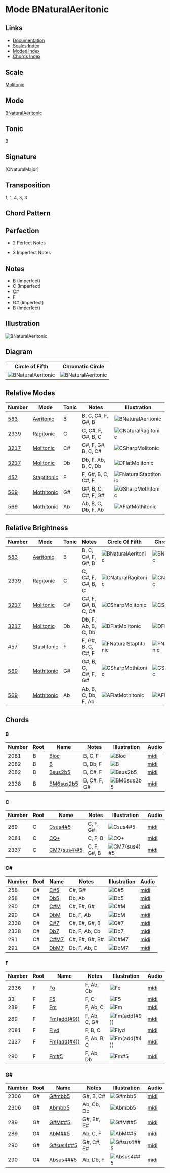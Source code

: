 # Mode BNaturalAeritonic

## Links

- [Documentation](README.md)
- [Scales Index](Scales.md)
- [Modes Index](Modes.md)
- [Chords Index](Chords.md)

## Scale

[Molitonic](ScaleMolitonic.md)

## Mode

[BNaturalAeritonic](ModeBNaturalAeritonic.md)

## Tonic

B

## Signature

[CNaturalMajor]

## Transposition

1, 1, 4, 3, 3

## Chord Pattern



## Perfection

 - 2 Perfect Notes

 - 3 Imperfect Notes

## Notes

- B (Imperfect)
- C (Imperfect)
- C#
- F
- G# (Imperfect)
- B (Imperfect)

## Illustration

![BNaturalAeritonic](ModeBNaturalAeritonic.png)

## Diagram

| Circle of Fifth | Chromatic Circle |
|-----------------|------------------|
| ![BNaturalAeritonic](CircleOfFifthModeBNaturalAeritonic.png) | ![BNaturalAeritonic](ChromaticCircleModeBNaturalAeritonic.png) |
## Relative Modes

| Number | Mode | Tonic | Notes | Illustration |
|--------|------|-------|-------|--------------|
| [583](https://ianring.com/musictheory/scales/583) | [Aeritonic](ModeAeritonic.md) | B | B, C, C#, F, G#, B | ![BNaturalAeritonic](ModeBNaturalAeritonic.png) |
| [2339](https://ianring.com/musictheory/scales/2339) | [Ragitonic](ModeRagitonic.md) | C | C, C#, F, G#, B, C | ![CNaturalRagitonic](ModeCNaturalRagitonic.png) |
| [3217](https://ianring.com/musictheory/scales/3217) | [Molitonic](ModeMolitonic.md) | C# | C#, F, G#, B, C, C# | ![CSharpMolitonic](ModeCSharpMolitonic.png) |
| [3217](https://ianring.com/musictheory/scales/3217) | [Molitonic](ModeMolitonic.md) | Db | Db, F, Ab, B, C, Db | ![DFlatMolitonic](ModeDFlatMolitonic.png) |
| [457](https://ianring.com/musictheory/scales/457) | [Staptitonic](ModeStaptitonic.md) | F | F, G#, B, C, C#, F | ![FNaturalStaptitonic](ModeFNaturalStaptitonic.png) |
| [569](https://ianring.com/musictheory/scales/569) | [Mothitonic](ModeMothitonic.md) | G# | G#, B, C, C#, F, G# | ![GSharpMothitonic](ModeGSharpMothitonic.png) |
| [569](https://ianring.com/musictheory/scales/569) | [Mothitonic](ModeMothitonic.md) | Ab | Ab, B, C, Db, F, Ab | ![AFlatMothitonic](ModeAFlatMothitonic.png) |
## Relative Brightness

| Number | Mode | Tonic | Notes | Circle Of Fifth | Chromatic Circle |
|--------|------|-------|-------|-----------------|------------------|
| [583](https://ianring.com/musictheory/scales/583) | [Aeritonic](ModeAeritonic.md) | B | B, C, C#, F, G#, B | ![BNaturalAeritonic](CircleOfFifthModeBNaturalAeritonic.png) | ![BNaturalAeritonic](ChromaticCircleModeBNaturalAeritonic.png) 
| [2339](https://ianring.com/musictheory/scales/2339) | [Ragitonic](ModeRagitonic.md) | C | C, C#, F, G#, B, C | ![CNaturalRagitonic](CircleOfFifthModeCNaturalRagitonic.png) | ![CNaturalRagitonic](ChromaticCircleModeCNaturalRagitonic.png) 
| [3217](https://ianring.com/musictheory/scales/3217) | [Molitonic](ModeMolitonic.md) | C# | C#, F, G#, B, C, C# | ![CSharpMolitonic](CircleOfFifthModeCSharpMolitonic.png) | ![CSharpMolitonic](ChromaticCircleModeCSharpMolitonic.png) 
| [3217](https://ianring.com/musictheory/scales/3217) | [Molitonic](ModeMolitonic.md) | Db | Db, F, Ab, B, C, Db | ![DFlatMolitonic](CircleOfFifthModeDFlatMolitonic.png) | ![DFlatMolitonic](ChromaticCircleModeDFlatMolitonic.png) 
| [457](https://ianring.com/musictheory/scales/457) | [Staptitonic](ModeStaptitonic.md) | F | F, G#, B, C, C#, F | ![FNaturalStaptitonic](CircleOfFifthModeFNaturalStaptitonic.png) | ![FNaturalStaptitonic](ChromaticCircleModeFNaturalStaptitonic.png) 
| [569](https://ianring.com/musictheory/scales/569) | [Mothitonic](ModeMothitonic.md) | G# | G#, B, C, C#, F, G# | ![GSharpMothitonic](CircleOfFifthModeGSharpMothitonic.png) | ![GSharpMothitonic](ChromaticCircleModeGSharpMothitonic.png) 
| [569](https://ianring.com/musictheory/scales/569) | [Mothitonic](ModeMothitonic.md) | Ab | Ab, B, C, Db, F, Ab | ![AFlatMothitonic](CircleOfFifthModeAFlatMothitonic.png) | ![AFlatMothitonic](ChromaticCircleModeAFlatMothitonic.png) 

## Chords

### B

| Number | Root | Name | Notes | Illustration | Audio |
|--------|------|------|-------|--------------|-------|
| 2081 | B | [Bloc](ChordBNaturalLocrian.md) | B, C, F | ![Bloc](ChordBNaturalLocrianRootPosition.png) | [midi](ChordBNaturalLocrianRootPosition.mid) |
| 2082 | B | [B](ChordBNaturalDiminishedFlatThird.md) | B, Db, F | ![B](ChordBNaturalDiminishedFlatThirdRootPosition.png) | [midi](ChordBNaturalDiminishedFlatThirdRootPosition.mid) |
| 2082 | B | [Bsus2b5](ChordBNaturalSuspendedSecondFlatFifth.md) | B, C#, F | ![Bsus2b5](ChordBNaturalSuspendedSecondFlatFifthRootPosition.png) | [midi](ChordBNaturalSuspendedSecondFlatFifthRootPosition.mid) |
| 2338 | B | [BM6sus2b5](ChordBNaturalMajorSixthSuspendedSecondFlatFifth.md) | B, C#, F, G# | ![BM6sus2b5](ChordBNaturalMajorSixthSuspendedSecondFlatFifthRootPosition.png) | [midi](ChordBNaturalMajorSixthSuspendedSecondFlatFifthRootPosition.mid) |

### C

| Number | Root | Name | Notes | Illustration | Audio |
|--------|------|------|-------|--------------|-------|
| 289 | C | [Csus4#5](ChordCNaturalSuspendedFourthSharpFifth.md) | C, F, G# | ![Csus4#5](ChordCNaturalSuspendedFourthSharpFifthRootPosition.png) | [midi](ChordCNaturalSuspendedFourthSharpFifthRootPosition.mid) |
| 2081 | C | [CQ+](ChordCNaturalQuartalAugmented.md) | C, F, B | ![CQ+](ChordCNaturalQuartalAugmentedRootPosition.png) | [midi](ChordCNaturalQuartalAugmentedRootPosition.mid) |
| 2337 | C | [CM7(sus4)#5](ChordCNaturalMajorSeventhSuspendedFourthSharpFifth.md) | C, F, G#, B | ![CM7(sus4)#5](ChordCNaturalMajorSeventhSuspendedFourthSharpFifthRootPosition.png) | [midi](ChordCNaturalMajorSeventhSuspendedFourthSharpFifthRootPosition.mid) |

### C#

| Number | Root | Name | Notes | Illustration | Audio |
|--------|------|------|-------|--------------|-------|
| 258 | C# | [C#5](ChordCSharpPowerChord.md) | C#, G# | ![C#5](ChordCSharpPowerChordRootPosition.png) | [midi](ChordCSharpPowerChordRootPosition.mid) |
| 258 | C# | [Db5](ChordDFlatPowerChord.md) | Db, Ab | ![Db5](ChordDFlatPowerChordRootPosition.png) | [midi](ChordDFlatPowerChordRootPosition.mid) |
| 290 | C# | [C#M](ChordCSharpMajor.md) | C#, E#, G# | ![C#M](ChordCSharpMajorRootPosition.png) | [midi](ChordCSharpMajorRootPosition.mid) |
| 290 | C# | [DbM](ChordDFlatMajor.md) | Db, F, Ab | ![DbM](ChordDFlatMajorRootPosition.png) | [midi](ChordDFlatMajorRootPosition.mid) |
| 2338 | C# | [C#7](ChordCSharpDominantSeventh.md) | C#, E#, G#, B | ![C#7](ChordCSharpDominantSeventhRootPosition.png) | [midi](ChordCSharpDominantSeventhRootPosition.mid) |
| 2338 | C# | [Db7](ChordDFlatDominantSeventh.md) | Db, F, Ab, Cb | ![Db7](ChordDFlatDominantSeventhRootPosition.png) | [midi](ChordDFlatDominantSeventhRootPosition.mid) |
| 291 | C# | [C#M7](ChordCSharpMajorSeventh.md) | C#, E#, G#, B# | ![C#M7](ChordCSharpMajorSeventhRootPosition.png) | [midi](ChordCSharpMajorSeventhRootPosition.mid) |
| 291 | C# | [DbM7](ChordDFlatMajorSeventh.md) | Db, F, Ab, C | ![DbM7](ChordDFlatMajorSeventhRootPosition.png) | [midi](ChordDFlatMajorSeventhRootPosition.mid) |

### F

| Number | Root | Name | Notes | Illustration | Audio |
|--------|------|------|-------|--------------|-------|
| 2336 | F | [Fo](ChordFNaturalDiminished.md) | F, Ab, Cb | ![Fo](ChordFNaturalDiminishedRootPosition.png) | [midi](ChordFNaturalDiminishedRootPosition.mid) |
| 33 | F | [F5](ChordFNaturalPowerChord.md) | F, C | ![F5](ChordFNaturalPowerChordRootPosition.png) | [midi](ChordFNaturalPowerChordRootPosition.mid) |
| 289 | F | [Fm](ChordFNaturalMinor.md) | F, Ab, C | ![Fm](ChordFNaturalMinorRootPosition.png) | [midi](ChordFNaturalMinorRootPosition.mid) |
| 289 | F | [Fm(add(#9))](ChordFNaturalMinorAddSharpNinth.md) | F, Ab, C, G# | ![Fm(add(#9))](ChordFNaturalMinorAddSharpNinthRootPosition.png) | [midi](ChordFNaturalMinorAddSharpNinthRootPosition.mid) |
| 2081 | F | [Flyd](ChordFNaturalLydian.md) | F, B, C | ![Flyd](ChordFNaturalLydianRootPosition.png) | [midi](ChordFNaturalLydianRootPosition.mid) |
| 2337 | F | [Fm(add(#4))](ChordFNaturalMinorAddSharpFourth.md) | F, Ab, B, C | ![Fm(add(#4))](ChordFNaturalMinorAddSharpFourthRootPosition.png) | [midi](ChordFNaturalMinorAddSharpFourthRootPosition.mid) |
| 290 | F | [Fm#5](ChordFNaturalMinorSharpFifth.md) | F, Ab, Db | ![Fm#5](ChordFNaturalMinorSharpFifthRootPosition.png) | [midi](ChordFNaturalMinorSharpFifthRootPosition.mid) |

### G#

| Number | Root | Name | Notes | Illustration | Audio |
|--------|------|------|-------|--------------|-------|
| 2306 | G# | [G#mbb5](ChordGSharpMinorDoubleFlatFifth.md) | G#, B, C# | ![G#mbb5](ChordGSharpMinorDoubleFlatFifthRootPosition.png) | [midi](ChordGSharpMinorDoubleFlatFifthRootPosition.mid) |
| 2306 | G# | [Abmbb5](ChordAFlatMinorDoubleFlatFifth.md) | Ab, Cb, Db | ![Abmbb5](ChordAFlatMinorDoubleFlatFifthRootPosition.png) | [midi](ChordAFlatMinorDoubleFlatFifthRootPosition.mid) |
| 289 | G# | [G#M##5](ChordGSharpMajorDoubleSharpFifth.md) | G#, B#, E# | ![G#M##5](ChordGSharpMajorDoubleSharpFifthRootPosition.png) | [midi](ChordGSharpMajorDoubleSharpFifthRootPosition.mid) |
| 289 | G# | [AbM##5](ChordAFlatMajorDoubleSharpFifth.md) | Ab, C, F | ![AbM##5](ChordAFlatMajorDoubleSharpFifthRootPosition.png) | [midi](ChordAFlatMajorDoubleSharpFifthRootPosition.mid) |
| 290 | G# | [G#sus4##5](ChordGSharpSuspendedFourthDoubleSharpFifth.md) | G#, C#, E# | ![G#sus4##5](ChordGSharpSuspendedFourthDoubleSharpFifthRootPosition.png) | [midi](ChordGSharpSuspendedFourthDoubleSharpFifthRootPosition.mid) |
| 290 | G# | [Absus4##5](ChordAFlatSuspendedFourthDoubleSharpFifth.md) | Ab, Db, F | ![Absus4##5](ChordAFlatSuspendedFourthDoubleSharpFifthRootPosition.png) | [midi](ChordAFlatSuspendedFourthDoubleSharpFifthRootPosition.mid) |

